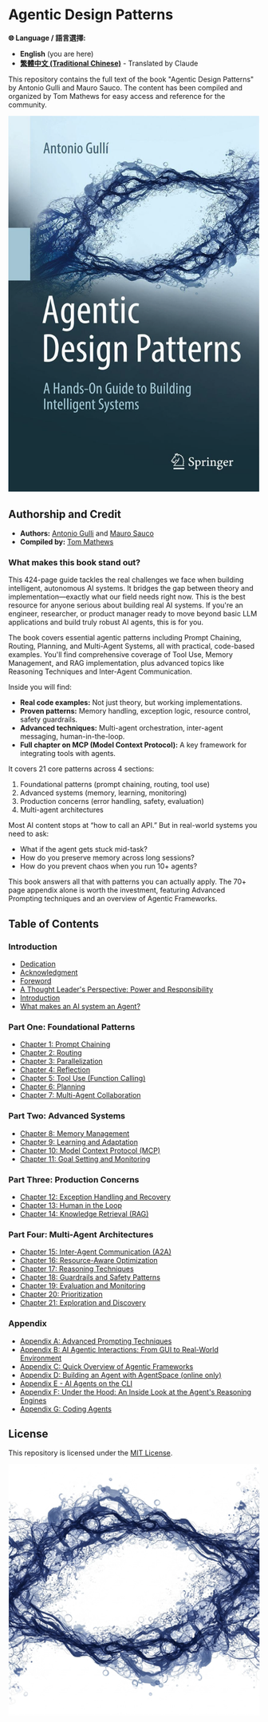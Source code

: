 # Agentic Design Patterns

**🌐 Language / 語言選擇:**
- **English** (you are here)
- **[繁體中文 (Traditional Chinese)](https://github.com/circleghost/Agentic-Design-Patterns/tree/zh-tw)** - Translated by Claude

This repository contains the full text of the book "Agentic Design Patterns" by Antonio Gulli and Mauro Sauco. The content has been compiled and organized by Tom Mathews  for easy access and reference for the community.

![Agentic Design Patterns - Book Cover](assets/Agentic_Design_Patterns_Book_Cover.png)

## Authorship and Credit

- **Authors:** [Antonio Gulli](https://www.linkedin.com/in/searchguy/) and [Mauro Sauco](https://www.linkedin.com/in/maurosauco/)
- **Compiled by:** [Tom Mathews](https://www.linkedin.com/in/mathews-tom/)

### What makes this book stand out?

This 424-page guide tackles the real challenges we face when building intelligent, autonomous AI systems. It bridges the gap between theory and implementation—exactly what our field needs right now. This is the best resource for anyone serious about building real AI systems. If you're an engineer, researcher, or product manager ready to move beyond basic LLM applications and build truly robust AI agents, this is for you.

The book covers essential agentic patterns including Prompt Chaining, Routing, Planning, and Multi-Agent Systems, all with practical, code-based examples. You'll find comprehensive coverage of Tool Use, Memory Management, and RAG implementation, plus advanced topics like Reasoning Techniques and Inter-Agent Communication.

Inside you will find:

- **Real code examples:** Not just theory, but working implementations.
- **Proven patterns:** Memory handling, exception logic, resource control, safety guardrails.
- **Advanced techniques:** Multi-agent orchestration, inter-agent messaging, human-in-the-loop.
- **Full chapter on MCP (Model Context Protocol):** A key framework for integrating tools with agents.

It covers 21 core patterns across 4 sections:

1. Foundational patterns (prompt chaining, routing, tool use)
2. Advanced systems (memory, learning, monitoring)
3. Production concerns (error handling, safety, evaluation)
4. Multi-agent architectures

Most AI content stops at “how to call an API.” But in real-world systems you need to ask:

- What if the agent gets stuck mid-task?
- How do you preserve memory across long sessions?
- How do you prevent chaos when you run 10+ agents?

This book answers all that with patterns you can actually apply. The 70+ page appendix alone is worth the investment, featuring Advanced Prompting techniques and an overview of Agentic Frameworks.

## Table of Contents

### Introduction

- [Dedication](00-Introduction/01-Dedication-1cQ61mNpiWn6eSORmWjEjF44vN2Lpba8kyKmNwIC60ig.md)
- [Acknowledgment](00-Introduction/02-Acknowledgment-1u2y6tY48bw8nriDUuwWEf9s8g66vyIqBKSKZDOS-n0s.md)
- [Foreword](00-Introduction/03-Foreword-18Q9kfZuCTL37ztrSjLxwf8Elr5UfAiAavmnj0IqSpbU.md)
- [A Thought Leader's Perspective: Power and Responsibility](00-Introduction/04-A_Thought_Leaders_Perspective_Power_and_Responsibility-1PWhaXD_UNKgJaxYe3JBxRFRt3_B8Wm67CFxtSBQ4LkU.md)
- [Introduction](00-Introduction/05-Introduction-1K5jwqB6jh20uHL0TTWxqWOxFk-dzFxRvHzrRRV79hrg.md)
- [What makes an AI system an Agent?](00-Introduction/06-What_makes_an_AI_system_an_Agent-1Nw6hRa7ItdLr_Tj5hF2q-OH8B_uPKb--RLn8SXZKA94.md)

### Part One: Foundational Patterns

- [Chapter 1: Prompt Chaining](01-Part_One/Chapter_1-Prompt_Chaining-1flxKGrbnF2g8yh3F-oVD5Xx7ZumId56HbFpIiPdkqLI.md)
- [Chapter 2: Routing](01-Part_One/Chapter_2-Routing-1ux_n8n3T4bYndOjs1DKW5ccpC802KISdy2IWnlvYbas.md)
- [Chapter 3: Parallelization](01-Part_One/Chapter_3-Parallelization-1XVMp4RcRkoUJTVbrP2foWZX703CUJpWkrhyFU2cfUOA.md)
- [Chapter 4: Reflection](01-Part_One/Chapter_4-Reflection-1HXXJOQIMWowtLw4WMiSR360caDAlZPtl5dPPgvq9IT4.md)
- [Chapter 5: Tool Use (Function Calling)](01-Part_One/Chapter_5-Tool_Use_(Function_Calling)-1bE4iMljhppqGY1p48gQWtZvk6MfRuJRCiba1yRykGNE.md)
- [Chapter 6: Planning](01-Part_One/Chapter_6-Planning-18vvNESEwHnVUREzIipuaDNCnNAREGqEfy9MQYC9wb4o.md)
- [Chapter 7: Multi-Agent Collaboration](01-Part_One/Chapter_7-Multi-Agent_Collaboration-1RZ5-2fykDQKOBx01pwfKkDe0GCs5ydca7xW9Q4wqS_M.md)

### Part Two: Advanced Systems

- [Chapter 8: Memory Management](02-Part_Two/Chapter_8-Memory_Management-1asVTObtzIye0I9ypAztaeeI_sr_Hx2TORE02uUuqH_c.md)
- [Chapter 9: Learning and Adaptation](02-Part_Two/Chapter_9-Learning_and_Adaptation-1UHTEDCmSM1nwB-iyMoHuYzVcu_B_4KkJ2ITGGUKqo8s.md)
- [Chapter 10: Model Context Protocol (MCP)](02-Part_Two/Chapter_10-Model_Context_Protocol_(MCP)-1e6XimYczKmhX9zpqEyxLFWPQgGuG0brp7Hic2sFl_qw.md)
- [Chapter 11: Goal Setting and Monitoring](02-Part_Two/Chapter_11-Goal_Setting_and_Monitoring-10ndlCB39BWjyFRWKpcoKib4vuPD1ojD-x0-ynMaf5uw.md)

### Part Three: Production Concerns

- [Chapter 12: Exception Handling and Recovery](03-Part_Three/Chapter_12-Exception_Handling_and_Recovery-1C07AuMur6-infwE0viCp4QtAy_wWI-uceFm6MaYHQGk.md)
- [Chapter 13: Human in the Loop](03-Part_Three/Chapter_13-Human_in_the_Loop-1ImOZcw6yeb7a-uRBMNP1VdovYfyip4IdsAcLu9yue-0.md)
- [Chapter 14: Knowledge Retrieval (RAG)](03-Part_Three/Chapter_14-Knowledge_Retrieval_(RAG)-1v96Oobio6xDOqbK8ejsXjmOc4Dp2uoLMo5_gfJgi-NE.md)

### Part Four: Multi-Agent Architectures

- [Chapter 15: Inter-Agent Communication (A2A)](04-Part_Four/Chapter_15-Inter_Agent_Communication_(A2A)-1H6HmUYcy5kugt5gt7Kh2Zzb8C62d5pu36RsgMNDCX24.md)
- [Chapter 16: Resource-Aware Optimization](04-Part_Four/Chapter_16-Resource_Aware_Optimization-1nAN58l6JjqEJHk43126uh7xgdEblCpcbsNUHXgtBmJQ.md)
- [Chapter 17: Reasoning Techniques](04-Part_Four/Chapter_17-Reasoning_Techniques-1Yt1W_hLaC6ZNgJXfT4W6NrCL4TzNVdKOX50kgpHiIq4.md)
- [Chapter 18: Guardrails and Safety Patterns](04-Part_Four/Chapter_18-Guardrails_Safety_Patterns-1Gpc5af_okze1kprRLohP6-81e1KwL6HggjeLvxQyIuk.md)
- [Chapter 19: Evaluation and Monitoring](04-Part_Four/Chapter_19-Evaluation_and_Monitoring-1G3zOZM2ZOd0gUp5dy66FUjKMOcALh9l-JpvPxgGMm8w.md)
- [Chapter 20: Prioritization](04-Part_Four/Chapter_20-Prioritization-1qyXxGM2hNqW_qjXuBFxrEUeoYVO79BoW1ogKu1bfdCY.md)
- [Chapter 21: Exploration and Discovery](04-Part_Four/Chapter_21-Exploration_and_Discovery-1zeeMVTqjqRIli6G9MMWThhoQhvKqLOjJF2EHHUXLhdk.md)

### Appendix

- [Appendix A: Advanced Prompting Techniques](05-Appendix/Appendix_A-Advanced_Prompting_Techniques-1V7EKEWibOH6IhHD_PtbFZiml492-2191jDQCcTkhtTI.md)
- [Appendix B: AI Agentic Interactions: From GUI to Real-World Environment](05-Appendix/Appendix_B-AI_Agentic_Interactions_From_GUI_to_Real_World_Environment-11pma_tCoC7uZ2SFKjcR5KyIq0_ooMGSoadI6f9mxG2I.md)
- [Appendix C: Quick Overview of Agentic Frameworks](05-Appendix/Appendix_C-Quick_Overview_of_Agentic_Frameworks-151rGsiEYOkXUcNDRus_N8TxxuvjoyTDViBhzt9z0Mfw.md)
- [Appendix D: Building an Agent with AgentSpace (online only)](05-Appendix/Appendix_D-Building_an_Agent_with_AgentSpace_(on_line_only)-1bDRJ8mKtLTeWNC-cGD0Cr8pEJQgJHNcjqz5ekloAjaE.md)
- [Appendix E - AI Agents on the CLI](05-Appendix/Appendix_E-AI_Agents_on_the_CLI-1W4znto0a8Ikajw5a4tEyRAaB2nJPJw_iFc4w4qNnjho.md)
- [Appendix F: Under the Hood: An Inside Look at the Agent's Reasoning Engines](05-Appendix/Appendix_F-Under_the_Hood_An_Inside_Look_at_the_Agents_Reasoning_Engines-14q3fQ-FZmDgiughno_WLSILMWkURvUgR7mlGiFtvwd4.md)
- [Appendix G: Coding Agents](05-Appendix/Appendix_G-Coding_Agents-1tVyhgwrD4fu_D_pHUrwhNxoguRG3tLc1KObXFxrxE_s.md)

## License

This repository is licensed under the [MIT License](LICENSE).

![Agentic Design Patterns](assets/Agentic_Design_Patterns.png)